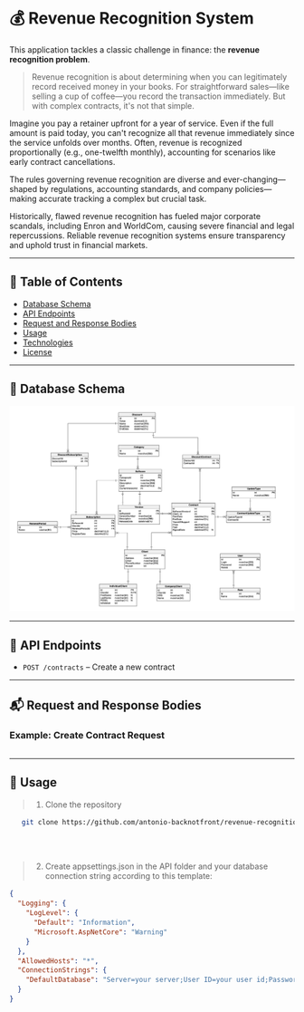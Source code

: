 # 💰 Revenue Recognition System

This application tackles a classic challenge in finance: the **revenue recognition problem**.

> Revenue recognition is about determining when you can legitimately record received money in your books. For straightforward sales—like selling a cup of coffee—you record the transaction immediately. But with complex contracts, it's not that simple.

Imagine you pay a retainer upfront for a year of service. Even if the full amount is paid today, you can't recognize all that revenue immediately since the service unfolds over months. Often, revenue is recognized proportionally (e.g., one-twelfth monthly), accounting for scenarios like early contract cancellations.

The rules governing revenue recognition are diverse and ever-changing—shaped by regulations, accounting standards, and company policies—making accurate tracking a complex but crucial task.

Historically, flawed revenue recognition has fueled major corporate scandals, including Enron and WorldCom, causing severe financial and legal repercussions. Reliable revenue recognition systems ensure transparency and uphold trust in financial markets.

---

## 📑 Table of Contents

- [Database Schema](#-database-schema)
- [API Endpoints](#-api-endpoints)
- [Request and Response Bodies](#-request-and-response-bodies)
- [Usage](#-usage)
- [Technologies](#-technologies)
- [License](#-license)

---

## 📌 Database Schema

![Database Schema](.github/image/revenue-recognition-schema.png)

---

## 🚀 API Endpoints

<!-- List your API endpoints here, e.g.: -->
- `POST /contracts` – Create a new contract

---

## 📬 Request and Response Bodies

### Example: Create Contract Request

```json
```

---

## 📝 Usage
> 1) Clone the repository 
```bash
   git clone https://github.com/antonio-backnotfront/revenue-recognition.git
```  
<br><br>
> 2) Create appsettings.json in the API folder and your database connection string according to this template:
```json
{
  "Logging": {
    "LogLevel": {
      "Default": "Information",
      "Microsoft.AspNetCore": "Warning"
    }
  },
  "AllowedHosts": "*",
  "ConnectionStrings": {
    "DefaultDatabase": "Server=your server;User ID=your user id;Password=your password;TrustServerCertificate=True;Database=your database"
  }
}

```
